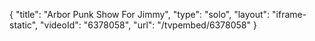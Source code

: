 {
    "title": "Arbor Punk Show For Jimmy",
    "type": "solo",
    "layout": "iframe-static",
    "videoId": "6378058",
    "url": "\/tvpembed\/6378058"
}